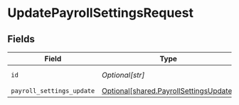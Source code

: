 # UpdatePayrollSettingsRequest


## Fields

| Field                                                                                      | Type                                                                                       | Required                                                                                   | Description                                                                                |
| ------------------------------------------------------------------------------------------ | ------------------------------------------------------------------------------------------ | ------------------------------------------------------------------------------------------ | ------------------------------------------------------------------------------------------ |
| `id`                                                                                       | *Optional[str]*                                                                            | :heavy_check_mark:                                                                         | Unique identifier                                                                          |
| `payroll_settings_update`                                                                  | [Optional[shared.PayrollSettingsUpdate]](undefined/models/shared/payrollsettingsupdate.md) | :heavy_minus_sign:                                                                         | N/A                                                                                        |